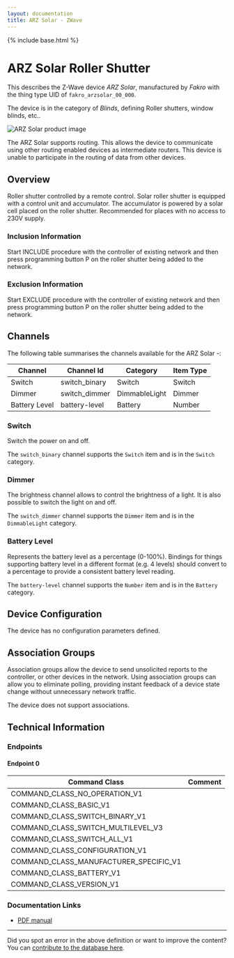 ```yaml
---
layout: documentation
title: ARZ Solar - ZWave
---
```


{% include base.html %}

# ARZ Solar Roller Shutter
This describes the Z-Wave device *ARZ Solar*, manufactured by *Fakro* with the thing type UID of ```fakro_arzsolar_00_000```.

The device is in the category of *Blinds*, defining Roller shutters, window blinds, etc..

![ARZ Solar product image](https://www.cd-jackson.com/zwave_device_uploads/853/853_default.jpg)


The ARZ Solar supports routing. This allows the device to communicate using other routing enabled devices as intermediate routers.  This device is unable to participate in the routing of data from other devices.

## Overview

Roller shutter controlled by a remote control. Solar roller shutter is equipped with a control unit and accumulator. The accumulator is powered by a solar cell placed on the roller shutter. Recommended for places with no access to 230V supply.

### Inclusion Information

Start INCLUDE procedure with the controller of existing network and then press programming button P on the roller shutter being added to the network.

### Exclusion Information

Start EXCLUDE procedure with the controller of existing network and then press programming button P on the roller shutter being added to the network.

## Channels

The following table summarises the channels available for the ARZ Solar -:

| Channel | Channel Id | Category | Item Type |
|---------|------------|----------|-----------|
| Switch | switch_binary | Switch | Switch | 
| Dimmer | switch_dimmer | DimmableLight | Dimmer | 
| Battery Level | battery-level | Battery | Number |

### Switch

Switch the power on and off.

The ```switch_binary``` channel supports the ```Switch``` item and is in the ```Switch``` category.

### Dimmer

The brightness channel allows to control the brightness of a light.
            It is also possible to switch the light on and off.

The ```switch_dimmer``` channel supports the ```Dimmer``` item and is in the ```DimmableLight``` category.

### Battery Level

Represents the battery level as a percentage (0-100%). Bindings for things supporting battery level in a different format (e.g. 4 levels) should convert to a percentage to provide a consistent battery level reading.

The ```battery-level``` channel supports the ```Number``` item and is in the ```Battery``` category.



## Device Configuration

The device has no configuration parameters defined.

## Association Groups

Association groups allow the device to send unsolicited reports to the controller, or other devices in the network. Using association groups can allow you to eliminate polling, providing instant feedback of a device state change without unnecessary network traffic.

The device does not support associations.
## Technical Information

### Endpoints

#### Endpoint 0

| Command Class | Comment |
|---------------|---------|
| COMMAND_CLASS_NO_OPERATION_V1| |
| COMMAND_CLASS_BASIC_V1| |
| COMMAND_CLASS_SWITCH_BINARY_V1| |
| COMMAND_CLASS_SWITCH_MULTILEVEL_V3| |
| COMMAND_CLASS_SWITCH_ALL_V1| |
| COMMAND_CLASS_CONFIGURATION_V1| |
| COMMAND_CLASS_MANUFACTURER_SPECIFIC_V1| |
| COMMAND_CLASS_BATTERY_V1| |
| COMMAND_CLASS_VERSION_V1| |

### Documentation Links

* [PDF manual](https://www.cd-jackson.com/zwave_device_uploads/853/ARZ-SOLAR-FAKRO-EN.pdf)

---

Did you spot an error in the above definition or want to improve the content?
You can [contribute to the database here](http://www.cd-jackson.com/index.php/zwave/zwave-device-database/zwave-device-list/devicesummary/853).
